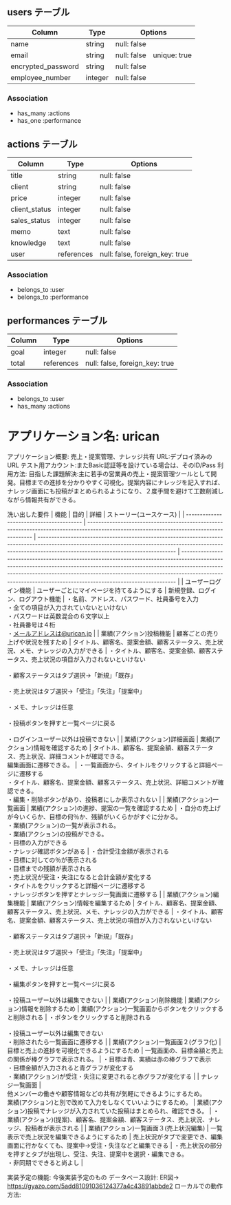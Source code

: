 ## users テーブル

| Column             | Type    | Options                   |
| ------------------ | ------- | ------------------------- |
| name               | string  | null: false               |
| email              | string  | null: false　unique: true |
| encrypted_password | string  | null: false               |
| employee_number    | integer | null: false               |

### Association

- has_many :actions
- has_one :performance

## actions テーブル

| Column        | Type      | Options                      |
| ------------- | --------- | ---------------------------- |
| title         | string    | null: false                  |
| client        | string    | null: false                  |
| price         | integer   | null: false                  |
| client_status | integer   | null: false                  |
| sales_status  | integer   | null: false                  |
| memo          | text      | null: false                  |
| knowledge     | text      | null: false                  |
| user          | references|null: false, foreign_key: true|

### Association

- belongs_to :user
- belongs_to :performance

## performances テーブル

| Column          | Type       | Options                        |
| --------------- | ---------- | ------------------------------ |
| goal            | integer    | null: false                    |
| total           | references | null: false, foreign_key: true |

### Association

- belongs_to :user
- has_many :actions

# アプリケーション名: urican
アプリケーション概要:	売上・提案管理、ナレッジ共有
URL:デプロイ済みのURL
テスト用アカウント:またBasic認証等を設けている場合は、そのID/Pass
利用方法:
目指した課題解決:主に若手の営業員の売上・提案管理ツールとして開発。目標までの進捗を分かりやすく可視化。提案内容にナレッジを記入すれば、ナレッジ画面にも投稿がまとめられるようになり、２度手間を避けて工数削減しながら情報共有ができる。

洗い出した要件	
| 機能                                     | 目的                                                                                                                                     | 詳細                                                                                                                                                                                                           | ストーリー(ユースケース)                                                                                                                                                                                                                                                                                               | 
| ---------------------------------------- | ---------------------------------------------------------------------------------------------------------------------------------------- | -------------------------------------------------------------------------------------------------------------------------------------------------------------------------------------------------------------- | ---------------------------------------------------------------------------------------------------------------------------------------------------------------------------------------------------------------------------------------------------------------------------------------------------------------------- | 
| ユーザーログイン機能                     | ユーザーごとにマイページを持てるようにする                                                                                               | 新規登録、ログイン、ログアウト機能                                                                                                                                                                             | ・名前、アドレス、パスワード、社員番号を入力<br>・全ての項目が入力されていないといけない<br>・パスワードは英数混合の６文字以上<br>・社員番号は４桁<br>・メールアドレスは@urican.jp                                                                                                                                     | 
| 業績(アクション)投稿機能                 | 顧客ごとの売り上げや状況を残すため                                                                                                       | タイトル、顧客名、提案金額、顧客ステータス、売上状況、メモ、ナレッジの入力ができる                                                                                                                             | ・タイトル、顧客名、提案金額、顧客ステータス、売上状況の項目が入力されないといけない<br><br>・顧客ステータスはタブ選択→「新規」「既存」<br><br>・売上状況はタブ選択→「受注」「失注」「提案中」<br><br>・メモ、ナレッジは任意<br><br>・投稿ボタンを押すと一覧ページに戻る<br><br>・ログインユーザー以外は投稿できない | 
| 業績(アクション)詳細画面                 | 業績(アクション)情報を確認するため                                                                                                       | タイトル、顧客名、提案金額、顧客ステータス、売上状況、詳細コメントが確認できる。<br>編集画面に遷移できる。                                                                                                     | ・一覧画面から、タイトルをクリックすると詳細ページに遷移する<br>・タイトル、顧客名、提案金額、顧客ステータス、売上状況、詳細コメントが確認できる。<br>・編集・削除ボタンがあり、投稿者にしか表示されない                                                                                                               | 
| 業績(アクション)一覧画面                 | 業績(アクション)の進捗、提案の一覧を確認するため                                                                                         | ・自分の売上げが今いくらか、目標の何％か、残額がいくらかがすぐに分かる。<br>・業績(アクション)の一覧が表示される。<br>・業績(アクション)の投稿ができる。<br>・目標の入力ができる<br>・ナレッジ確認ボタンがある | ・合計受注金額が表示される<br>・目標に対しての％が表示される<br>・目標までの残額が表示される<br>・売上状況が受注・失注になると合計金額が変化する<br>・タイトルをクリックすると詳細ページに遷移する<br>・ナレッジボタンを押すとナレッジ一覧画面に遷移する                                                               | 
| 業績(アクション)編集機能                 | 業績(アクション)情報を編集するため                                                                                                       | タイトル、顧客名、提案金額、顧客ステータス、売上状況、メモ、ナレッジの入力ができる                                                                                                                             | ・タイトル、顧客名、提案金額、顧客ステータス、売上状況の項目が入力されないといけない<br><br>・顧客ステータスはタブ選択→「新規」「既存」<br><br>・売上状況はタブ選択→「受注」「失注」「提案中」<br><br>・メモ、ナレッジは任意<br><br>・編集ボタンを押すと一覧ページに戻る<br><br>・投稿ユーザー以外は編集できない     | 
| 業績(アクション)削除機能                 | 業績(アクション)情報を削除するため                                                                                                       | 業績(アクション)一覧画面からボタンをクリックすると削除される                                                                                                                                                   | ・ボタンをクリックすると削除される<br><br>・投稿ユーザー以外は編集できない<br>・削除されたら一覧画面に遷移する                                                                                                                                                                                                         | 
| 業績(アクション)一覧画面２(グラフ化)     | 目標と売上の進捗を可視化できるようにするため                                                                                             | 一覧画面の、目標金額と売上の関係が棒グラフで表示される。                                                                                                                                                       | ・目標は青、実績は赤の棒グラフで表示<br>・目標金額が入力されると青グラフが変化する<br>・業績(アクション)が受注・失注に変更されると赤グラフが変化する                                                                                                                                                                   | 
| ナレッジ一覧画面                         | <br>他メンバーの働きや顧客情報などの共有が気軽にできるようにするため。<br>業績(アクション)と別で改めて入力をしなくていいようにするため。 | 業績(アクション)投稿でナレッジが入力されていた投稿はまとめられ、確認できる。                                                                                                                                   | ・業績(アクション)(提案)、顧客名、提案金額、顧客ステータス、売上状況、ナレッジ、投稿者が表示される                                                                                                                                                                                                                     | 
| 業績(アクション)一覧画面３(売上状況編集) | 一覧表示で売上状況を編集できるようにするため                                                                                             | 売上状況がタブで変更でき、編集画面に行かなくても、提案中→受注・失注などと編集できる                                                                                                                           | ・売上状況の部分を押すとタブが出現し、受注、失注、提案中を選択・編集できる。<br>・非同期でできると尚よし                                                                                                                                                                                                               | 

<!-- 実装した機能についてのGIFと説明	実装した機能について、それぞれどのような特徴があるのか列挙しましょう。GIFを添えることで、イメージがしやすくなります。 -->
実装予定の機能:	今後実装予定のもの
データベース設計:	ER図→　https://gyazo.com/5add81091036124377a4c43891abbde2
ローカルでの動作方法:
<!-- git cloneしてから、ローカルで動作をさせるまでに必要なコマンドを記述しましょう。この時、アプリケーション開発に使用した環境を併記することを忘れないでください（パッケージやRubyのバージョンなど）。 -->

